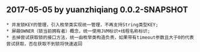 ## 2017-05-05 by yuanzhiqiang 0.0.2-SNAPSHOT
	* 并发锁KEY的管理，引入枚举类实现统一管理，不再支持String类型KEY;
	* 屏蔽OWNER（锁当前拥有者）概念，统一使用JVM标识+线程名称标识;
	* 去掉尝试获取锁的接口方法，统一由枚举类构造负责，如果带有timeout参数且大于0的代表尝试获取，否在获取不到锁将快速返回